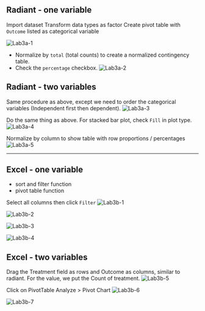 
## Radiant - one variable
Import dataset
Transform data types as factor
Create pivot table with `Outcome` listed as categorical variable

![Lab3a-1](../assets/Lab3a-1.png)

- Normalize by `total` (total counts) to create a normalized contingency table.
- Check the `percentage` checkbox.
![Lab3a-2](../assets/Lab3a-2.png)

## Radiant - two variables
Same procedure as above, except we need to order the categorical variables (Independent first then dependent).
![Lab3a-3](../assets/Lab3a-3.png)

Do the same thing as above. For stacked bar plot, check `Fill` in plot type.
![Lab3a-4](../assets/Lab3a-4.png)

Normalize by column to show table with row proportions / percentages
![Lab3a-5](../assets/Lab3a-5.png)

---
## Excel - one variable
- sort and filter function
- pivot table function

Select all columns then click `Filter`
![Lab3b-1](../assets/Lab3b-1.png)

![Lab3b-2](../assets/Lab3b-2.png)

![Lab3b-3](../assets/Lab3b-3.png)

![Lab3b-4](../assets/Lab3b-4.png)

## Excel - two variables
Drag the Treatment field as rows and Outcome as columns, similar to radiant. For the value, we put the Count of treatment.
![Lab3b-5](../assets/Lab3b-5.png)

Click on PivotTable Analyze > Pivot Chart
![Lab3b-6](../assets/Lab3b-6.png)

![Lab3b-7](../assets/Lab3b-7.png)